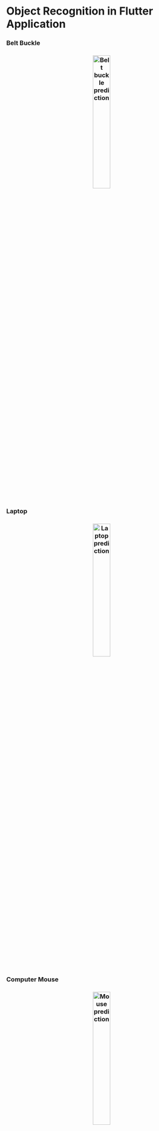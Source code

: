 <h1> Object Recognition in Flutter Application </h1>

<h3> Belt Buckle<h3>
<p align="center">

<img src="https://user-images.githubusercontent.com/60870318/205497367-46180b7f-4281-4b4f-a801-cb67f6bcab2a.jpeg" alt="Belt buckle prediction" width=30%/>

</p>

<h3> Laptop<h3>
<p align="center">

<img src="https://user-images.githubusercontent.com/60870318/205497464-e40533a2-90aa-459c-97c5-eb84f9cd9de1.jpeg" alt="Laptop prediction" width=30%/>

</p>

<h3> Computer Mouse<h3>

<p align="center">

<img src="https://user-images.githubusercontent.com/60870318/205497471-93574a2a-2d92-4fe4-94bd-3a78b62c8cbc.jpeg" alt="Mouse prediction" width=30%/>

</p>

